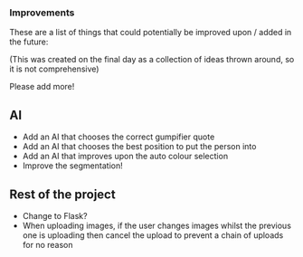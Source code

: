 ### Improvements

These are a list of things that could potentially be improved upon / added in the future:

(This was created on the final day as a collection of ideas thrown around, so it is not comprehensive)

Please add more!

## AI

* Add an AI that chooses the correct gumpifier quote
* Add an AI that chooses the best position to put the person into
* Add an AI that improves upon the auto colour selection
* Improve the segmentation!

## Rest of the project

* Change to Flask?
* When uploading images, if the user changes images whilst the previous one is uploading then cancel the upload to prevent a chain of uploads for no reason